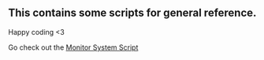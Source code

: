 ## This contains some scripts for general reference. 

Happy coding <3

Go check out the [Monitor System Script](https://github.com/h8d13/LSK---Linux-Starter-Kit/blob/main/scripts/monitorsystem.py)

